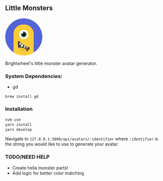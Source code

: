 ## Little Monsters

![little monster example](/images/avatar-example.png?raw=true "Little Monster")

Brightwheel's little monster avatar generator.

### System Dependencies:
* gd
```
brew install gd
```

### Installation
```
nvm use
yarn install
yarn develop
```

Navigate to `127.0.0.1:3000/api/avatars/:identifier` where `:identifier` is
the string you would like to use to generate your avatar.

### TODO/NEED HELP
* Create hella monster parts!
* Add logic for better color matching

